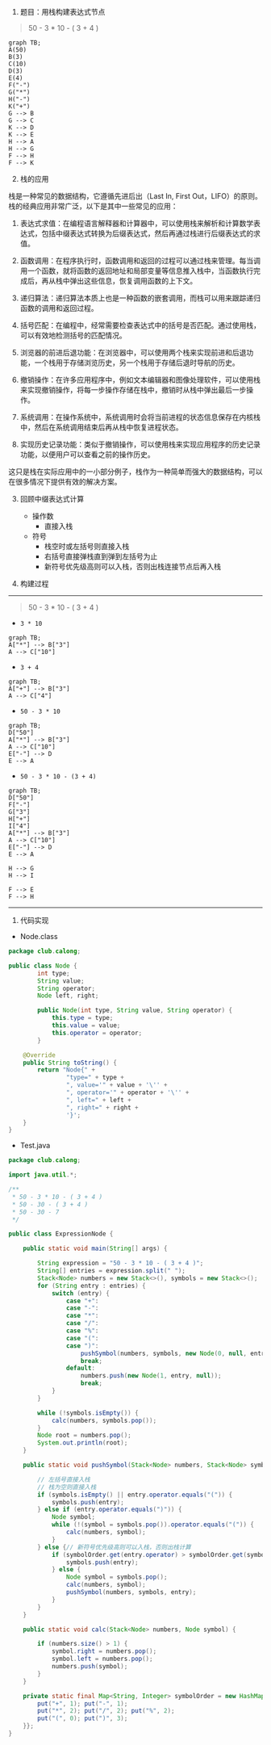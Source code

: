 1. 题目：用栈构建表达式节点

> 50 - 3 * 10 - ( 3 + 4 )

```mermaid
graph TB;
A(50)
B(3)
C(10)
D(3)
E(4)
F("-")
G("*")
H("-")
K("+")
G --> B
G --> C
K --> D
K --> E
H --> A
H --> G
F --> H
F --> K
```

2. 栈的应用

栈是一种常见的数据结构，它遵循先进后出（Last In, First Out，LIFO）的原则。栈的经典应用非常广泛，以下是其中一些常见的应用：

1. 表达式求值：在编程语言解释器和计算器中，可以使用栈来解析和计算数学表达式，包括中缀表达式转换为后缀表达式，然后再通过栈进行后缀表达式的求值。

2. 函数调用：在程序执行时，函数调用和返回的过程可以通过栈来管理。每当调用一个函数，就将函数的返回地址和局部变量等信息推入栈中，当函数执行完成后，再从栈中弹出这些信息，恢复调用函数的上下文。

3. 递归算法：递归算法本质上也是一种函数的嵌套调用，而栈可以用来跟踪递归函数的调用和返回过程。

4. 括号匹配：在编程中，经常需要检查表达式中的括号是否匹配。通过使用栈，可以有效地检测括号的匹配情况。

5. 浏览器的前进后退功能：在浏览器中，可以使用两个栈来实现前进和后退功能，一个栈用于存储浏览历史，另一个栈用于存储后退时导航的历史。

6. 撤销操作：在许多应用程序中，例如文本编辑器和图像处理软件，可以使用栈来实现撤销操作，将每一步操作存储在栈中，撤销时从栈中弹出最后一步操作。

7. 系统调用：在操作系统中，系统调用时会将当前进程的状态信息保存在内核栈中，然后在系统调用结束后再从栈中恢复进程状态。

8. 实现历史记录功能：类似于撤销操作，可以使用栈来实现应用程序的历史记录功能，以便用户可以查看之前的操作历史。

这只是栈在实际应用中的一小部分例子，栈作为一种简单而强大的数据结构，可以在很多情况下提供有效的解决方案。

3. 回顾中缀表达式计算
   + 操作数
     + 直接入栈
   + 符号
     + 栈空时或左括号则直接入栈
     + 右括号直接弹栈直到弹到左括号为止
     + 新符号优先级高则可以入栈，否则出栈连接节点后再入栈

4. 构建过程

---
> 50 - 3 * 10 - ( 3 + 4 )

+ `3 * 10`

```mermaid
graph TB;
A["*"] --> B["3"]
A --> C["10"]
```

+ `3 + 4`

```mermaid
graph TB;
A["+"] --> B["3"]
A --> C["4"]
```

+ `50 - 3 * 10`

```mermaid
graph TB;
D["50"]
A["*"] --> B["3"]
A --> C["10"]
E["-"] --> D
E --> A
```

+ `50 - 3 * 10 - (3 + 4)`

```mermaid
graph TB;
D["50"]
F["-"]
G["3"]
H["+"]
I["4"]
A["*"] --> B["3"]
A --> C["10"]
E["-"] --> D
E --> A

H --> G
H --> I

F --> E
F --> H
```
---

1. 代码实现

+ Node.class

```java
package club.calong;

public class Node {
        int type;
        String value;
        String operator;
        Node left, right;

        public Node(int type, String value, String operator) {
            this.type = type;
            this.value = value;
            this.operator = operator;
        }

    @Override
    public String toString() {
        return "Node{" +
                "type=" + type +
                ", value='" + value + '\'' +
                ", operator='" + operator + '\'' +
                ", left=" + left +
                ", right=" + right +
                '}';
    }
}
```

+ Test.java

```java
package club.calong;

import java.util.*;

/**
 * 50 - 3 * 10 - ( 3 + 4 )
 * 50 - 30 - ( 3 + 4 )
 * 50 - 30 - 7
 */

public class ExpressionNode {

    public static void main(String[] args) {

        String expression = "50 - 3 * 10 - ( 3 + 4 )";
        String[] entries = expression.split(" ");
        Stack<Node> numbers = new Stack<>(), symbols = new Stack<>();
        for (String entry : entries) {
            switch (entry) {
                case "+":
                case "-":
                case "*":
                case "/":
                case "%":
                case "(":
                case ")":
                    pushSymbol(numbers, symbols, new Node(0, null, entry));
                    break;
                default:
                    numbers.push(new Node(1, entry, null));
                    break;
            }
        }

        while (!symbols.isEmpty()) {
            calc(numbers, symbols.pop());
        }
        Node root = numbers.pop();
        System.out.println(root);
    }

    public static void pushSymbol(Stack<Node> numbers, Stack<Node> symbols, Node entry) {

        // 左括号直接入栈
        // 栈为空则直接入栈
        if (symbols.isEmpty() || entry.operator.equals("(")) {
            symbols.push(entry);
        } else if (entry.operator.equals(")")) {
            Node symbol;
            while (!(symbol = symbols.pop()).operator.equals("(")) {
                calc(numbers, symbol);
            }
        } else {// 新符号优先级高则可以入栈，否则出栈计算
            if (symbolOrder.get(entry.operator) > symbolOrder.get(symbols.peek().operator)) {
                symbols.push(entry);
            } else {
                Node symbol = symbols.pop();
                calc(numbers, symbol);
                pushSymbol(numbers, symbols, entry);
            }
        }
    }

    public static void calc(Stack<Node> numbers, Node symbol) {

        if (numbers.size() > 1) {
            symbol.right = numbers.pop();
            symbol.left = numbers.pop();
            numbers.push(symbol);
        }
    }

    private static final Map<String, Integer> symbolOrder = new HashMap<String, Integer>(){{
        put("+", 1); put("-", 1);
        put("*", 2); put("/", 2); put("%", 2);
        put("(", 0); put(")", 3);
    }};
}
```